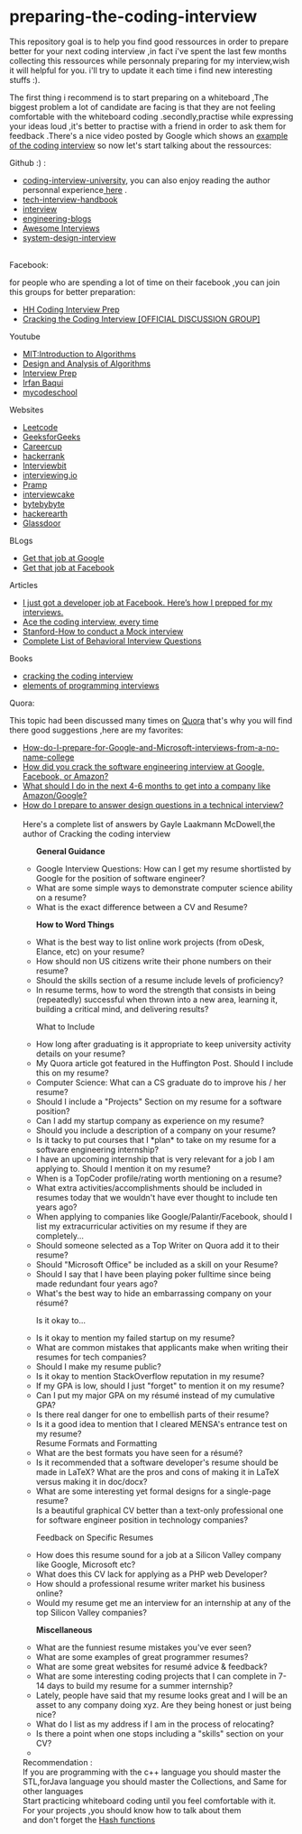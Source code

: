 # preparing-the-coding-interview
This repository goal is to help you find good ressources in order to prepare better for your next coding interview ,in fact i've spent the last few months collecting this ressources while personnaly preparing for my interview,wish it will helpful for you.
i'll try to update it each time i find new interesting stuffs :).


The first thing i recommend is to start preparing on a whiteboard ,The biggest problem a lot of candidate are  facing is that they are not feeling comfortable with the whiteboard coding .secondly,practise while expressing your ideas loud ,it's better to practise with a friend in order to ask them for feedback .There's a nice video posted by Google which shows an <a href="https://www.youtube.com/watch?v=XKu_SEDAykw&t=700s">example of the coding interview</a>
so now let's start talking about the ressources:

 Github :) :
 <ul>
<li><a href="https://github.com/jwasham/coding-interview-university">coding-interview-university</a>, you can also enjoy reading the author personnal experience<a href="https://medium.freecodecamp.org/why-i-studied-full-time-for-8-months-for-a-google-interview-cc662ce9bb13"> here</a> .</li>
<li><a href="https://github.com/yangshun/tech-interview-handbook/blob/master/preparing/cheatsheet.md">tech-interview-handbook</a></li>
 <li><a href="https://github.com/andreis/interview">interview</a></li>
 <li><a href="https://github.com/kilimchoi/engineering-blogs">engineering-blogs</a></li>
 <li><a href="https://github.com/MaximAbramchuck/awesome-interview-questions/blob/master/README.md">Awesome Interviews</a></li>
 <li><a href="https://github.com/checkcheckzz/system-design-interview">system-design-interview</a></li>
</ul>
<br/>
Facebook:
<p>for people who are spending a lot of time on their facebook ,you can join this groups for better preparation:</p>
<ul>
 <li><a href="https://www.facebook.com/groups/hhcodinginterviewprep/?ref=bookmarks">HH Coding Interview Prep</a></li>
 <li><a href="https://www.facebook.com/groups/ctciofficial/?ref=bookmarks">Cracking the Coding Interview [OFFICIAL DISCUSSION GROUP]</a></li>
 </ul>
Youtube
 <ul>
 <li><a href="https://ocw.mit.edu/courses/electrical-engineering-and-computer-science/6-046j-introduction-to-algorithms-sma-5503-fall-2005/index.htm">MIT:Introduction to Algorithms</a></li>
<li><a href="https://www.youtube.com/channel/UCliJsnOQEU9ZkWEE7Vtryng/videos">Design and Analysis of Algorithms</a></li>
 <li><a href="https://www.youtube.com/channel/UCILCBVnN0BAhnZuXbYLabRQ">Interview Prep</a></li>
 <li><a href="https://www.youtube.com/channel/UCYvQTh9aUgPZmVH0wNHFa1A"> Irfan Baqui</a></li>
 <li><a href="https://www.youtube.com/user/mycodeschool">mycodeschool</a></li>
 </ul>
 Websites
 <ul>
 <li><a href="https://leetcode.com/">Leetcode</a></li>
 <li><a href="https://www.geeksforgeeks.org/">GeeksforGeeks</a></li>
 <li><a href="https://www.careercup.com/">Careercup</a></li>
 <li><a href="https://www.hackerrank.com/">hackerrank</a></li>
 <li><a href="https://www.interviewbit.com/">Interviewbit</a></li>
 <li><a href="https://interviewing.io/">interviewing.io</a></li>
 <li><a href="https://www.pramp.com/#/">Pramp</a></li>
 <li><a href="https://www.interviewcake.com/">interviewcake</a></li>
 <li><a href="https://www.byte-by-byte.com/">bytebybyte</a></li>
 <li><a href="https://www.hackerearth.com/">hackerearth</a></li>
 <li><a href="/www.glassdoor.com">Glassdoor</a></href>
 </ul>
BLogs
 <ul>
 <li><a  href="http://steve-yegge.blogspot.com/2008/03/get-that-job-at-google.html">Get that job at Google</a></li>
 <li><a href="https://www.facebook.com/notes/facebook-engineering/get-that-job-at-facebook/10150964382448920">Get that job at Facebook</a></li>
 </ul>
  Articles
 <ul>
 <li><a  href="https://medium.freecodecamp.org/software-engineering-interviews-744380f4f2af">I just got a developer job at Facebook. Here’s how I prepped for my interviews.</li>
  <li><a href="https://medium.com/@nickciubotariu/ace-the-coding-interview-every-time-d169ce1fd3fc">Ace the coding interview, every time</a></li>
 <li><a href="http://web.stanford.edu/dept/CTL/Oralcomm/Microsoft%20Word%20-%20How%20to%20Conduct%20Mock%20Interviews.pdf">Stanford-How to conduct a Mock interview </a></li>
 <li><a href="http://www.hsu.edu/Career/completelistofbehavioral.pdf">Complete List of Behavioral Interview Questions</a></li>
 </ul>
 Books
 <ul>
 <li><a href="https://www.amazon.com/Cracking-Coding-Interview-6th-Edition/dp/0984782850/ref=as_li_ss_tl?ie=UTF8&linkCode=sl1&tag=smartbulbre01-20&linkId=a038d912aa391d830120a58bd6cf2536">cracking the coding interview</a></li>
 <li><a href="mazon.com/Elements-Programming-Interviews-Insiders-Guide/dp/1479274836/ref=as_li_ss_tl?ie=UTF8&linkCode=sl1&tag=smartbulbre01-20&linkId=4122c143363c4988f44f7f6d9dff7158">elements of programming interviews</a></li>
 </ul>
 Quora:

<p>This topic had been discussed many times on <a href="https://www.quora.com/">Quora</a> that's why you will find there good suggestions ,here are my favorites:</p>
<ul>
<li><a href="http://qr.ae/TUp7TM"> How-do-I-prepare-for-Google-and-Microsoft-interviews-from-a-no-name-college</a></li>
 <li><a href="http://qr.ae/TUp7hX">How did you crack the software engineering interview at Google, Facebook, or Amazon?</a></li>
 <li><a href="http://qr.ae/TUp7hk">What should I do in the next 4-6 months to get into a company like Amazon/Google?</a></li>
 <li><a href="https://www.quora.com/How-do-I-prepare-to-answer-design-questions-in-a-technical-interview?srid=TJq1&share=a7953f39">How do I prepare to answer design questions in a technical interview?</a></li>
 <br/>
 Here's a complete list of answers by  Gayle Laakmann McDowell,the author of Cracking the coding interview <br/>
 <ul>
  
  <B>General Guidance</B>
<li>Google Interview Questions: How can I get my resume shortlisted by Google for the position of software engineer?</li>
<li>What are some simple ways to demonstrate computer science ability on a resume?
<li>What is the exact difference between a CV and Resume?

<b>How to Word Things</b>
<li>What is the best way to list online work projects (from oDesk, Elance, etc) on your resume?</li>
<li>How should non US citizens write their phone numbers on their resume?</li>
<li>Should the skills section of a resume include levels of proficiency?</li>
<li>In resume terms, how to word the strength that consists in being (repeatedly) successful when thrown into a new area, learning it, building a critical mind, and delivering results?</li>

What to Include
<li>How long after graduating is it appropriate to keep university activity details on your resume?</li>
<li>My Quora article got featured in the Huffington Post. Should I include this on my resume?</li>
<li>Computer Science: What can a CS graduate do to improve his / her resume?</li>
<li>Should I include a "Projects" Section on my resume for a software position?</li>
<li>Can I add my startup company as experience on my resume?</li>
<li>Should you include a description of a company on your resume?</li>
<li>Is it tacky to put courses that I *plan* to take on my resume for a software engineering internship?</li>
<li>I have an upcoming internship that is very relevant for a job I am applying to. Should I mention it on my resume?</li>
<li>When is a TopCoder profile/rating worth mentioning on a resume?</li>
<li>What extra activities/accomplishments should be included in resumes today that we wouldn't have ever thought to include ten years ago?</li>
<li>When applying to companies like Google/Palantir/Facebook, should I list my extracurricular activities on my resume if they are completely...</li>
<li>Should someone selected as a Top Writer on Quora add it to their resume?</li>
<li>Should "Microsoft Office" be included as a skill on your Resume?</li>
<li>Should I say that I have been playing poker fulltime since being made redundant four years ago?</li>
<li>What's the best way to hide an embarrassing company on your résumé?</li>

Is it okay to...
<li>Is it okay to mention my failed startup on my resume?</li>
<li>What are common mistakes that applicants make when writing their resumes for tech companies?</li>
<li>Should I make my resume public?</li>
<li>Is it okay to mention StackOverflow reputation in my resume?</li>
<li>If my GPA is low, should I just "forget" to mention it on my resume?</li>
<li>Can I put my major GPA on my résumé instead of my cumulative GPA?</li>
<li>Is there real danger for one to embellish parts of their resume?</li>
<li>Is it a good idea to mention that I cleared MENSA's entrance test on my resume?</li>
Resume Formats and Formatting
<li>What are the best formats you have seen for a résumé?</li>
<li>Is it recommended that a software developer's resume should be made in LaTeX? What are the pros and cons of making it in LaTeX versus making it in doc/docx?</li>
<li>What are some interesting yet formal designs for a single-page resume?</li>
Is a beautiful graphical CV better than a text-only professional one for software engineer position in technology companies?</li>

Feedback on Specific Resumes
<li>How does this resume sound for a job at a Silicon Valley company like Google, Microsoft etc?</li>
<li>What does this CV lack for applying as a PHP web Developer?</li>
<li>How should a professional resume writer market his business online?</li>
<li>Would my resume get me an interview for an internship at any of the top Silicon Valley companies?</li>

<b>Miscellaneous</b>
<li>What are the funniest resume mistakes you've ever seen?</li>
<li>What are some examples of great programmer resumes?</li>
<li>What are some great websites for resumé advice & feedback?</li>
<li>What are some interesting coding projects that I can complete in 7-14 days to build my resume for a summer internship?</li>
<li>Lately, people have said that my resume looks great and I will be an asset to any company doing xyz. Are they being honest or just being nice?</li>
<li>What do I list as my address if I am in the process of relocating?</li>
<li>Is there a point when one stops including a "skills" section on your CV?</li>
  <li>
</ul>
  Recommendation :<br/>
 If you are programming with the c++ language you should master the STL,forJava language you should master the Collections, and Same for other languages<br/>
Start practicing whiteboard coding until you feel comfortable with it.</br>
For your projects ,you should know how  to talk about them </br>
and don't forget the <a href="http://www.cse.yorku.ca/~oz/hash.html">Hash functions</a></li>

